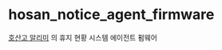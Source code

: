 # hosan_notice_agent_firmware
[호산고 알리미](https://github.com/ArpaAP/hosan_notice) 의 휴지 현황 시스템 에이전트 펌웨어
